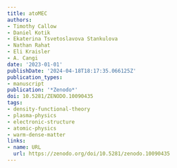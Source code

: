 ```yaml
---
title: atoMEC
authors:
- Timothy Callow
- Daniel Kotik
- Ekaterina Tsvetoslavova Stankulova
- Nathan Rahat
- Eli Kraisler
- A. Cangi
date: '2023-01-01'
publishDate: '2024-04-18T18:17:35.066125Z'
publication_types:
- manuscript
publication: '*Zenodo*'
doi: 10.5281/ZENODO.10090435
tags:
- density-functional-theory
- plasma-physics
- electronic-structure
- atomic-physics
- warm-dense-matter
links:
- name: URL
  url: https://zenodo.org/doi/10.5281/zenodo.10090435
---
```

